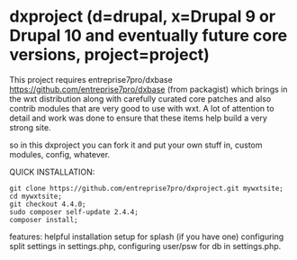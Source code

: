 # dxproject (d=drupal, x=Drupal 9 or Drupal 10 and eventually future core versions, project=project)

This project requires entreprise7pro/dxbase https://github.com/entreprise7pro/dxbase (from packagist) which brings in the wxt distribution along with carefully curated core patches and also contrib modules that are very good to use with wxt.
A lot of attention to detail and work was done to ensure that these items help build a very strong site.

so in this dxproject you can fork it and put your own stuff in, custom modules, config, whatever.

QUICK INSTALLATION:

```
git clone https://github.com/entreprise7pro/dxproject.git mywxtsite;
cd mywxtsite;
git checkout 4.4.0;
sudo composer self-update 2.4.4;
composer install;
```


features: helpful installation setup for splash (if you have one) 
          configuring split settings in settings.php, configuring user/psw for db in settings.php.
          

